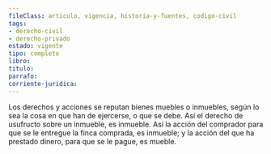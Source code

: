 ```yaml
---
fileClass: articulo, vigencia, historia-y-fuentes, codigo-civil
tags:
- derecho-civil
- derecho-privado
estado: vigente
tipo: completo
libro:
titulo:
parrafo:
corriente-juridica:
---
```

Los derechos y acciones se reputan bienes muebles o inmuebles, según lo sea la cosa en que han de ejercerse, o que se debe. Así el derecho de usufructo sobre un inmueble, es inmueble. Así la acción del comprador para que se le entregue la finca comprada, es inmueble; y la acción del que ha prestado dinero, para que se le pague, es mueble.